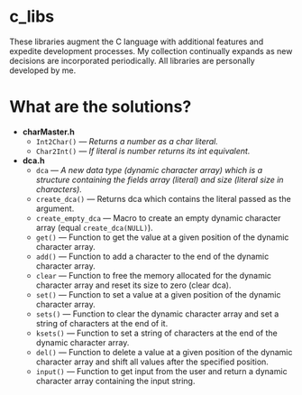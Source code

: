 # c_libs

These libraries augment the C language with additional features and expedite development processes. My collection continually expands as new decisions are incorporated periodically. All libraries are personally developed by me.

# What are the solutions?

- **charMaster.h**
	- `Int2Char()` — *Returns a number as a char literal.*
	- `Char2Int()` — *If literal is number returns its int equivalent.*
- **dca.h**
	- `dca` — *A new data type (dynamic character array) which is a structure containing the fields array (literal) and size (literal size in characters).*
	- `create_dca()` — Returns dca which contains the literal passed as the argument.
	- `create_empty_dca` — Macro to create an empty dynamic character array (equal `create_dca(NULL)`).
	- `get()` — Function to get the value at a given position of the dynamic character array.
	- `add()` — Function to add a character to the end of the dynamic character array.
	- `clear` — Function to free the memory allocated for the dynamic character array and reset its size to zero (clear dca).
	- `set()` — Function to set a value at a given position of the dynamic character array.
	- `sets()` — Function to clear the dynamic character array and set a string of characters at the end of it.
	- `ksets()` — Function to set a string of characters at the end of the dynamic character array.
	- `del()` — Function to delete a value at a given position of the dynamic character array and shift all values after the specified position.
	- `input()` — Function to get input from the user and return a dynamic character array containing the input string.
